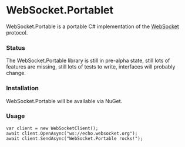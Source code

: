 # WebSocket.Portablet

WebSocket.Portable is a portable C# implementation of 
the [WebSocket][1] protocol.

### Status

The WebSocket.Portable library is still in pre-alpha state, 
still lots of features are missing, still lots of tests to write, interfaces will probably change.

### Installation

WebSocket.Portable will be available via NuGet.

### Usage

    var client = new WebSocketClient();
    await client.OpenAsync("ws://echo.websocket.org");
    await client.SendAsync("WebSocket.Portable rocks!");

[1]: http://www.rfc-editor.org/rfc/rfc6455.txt
